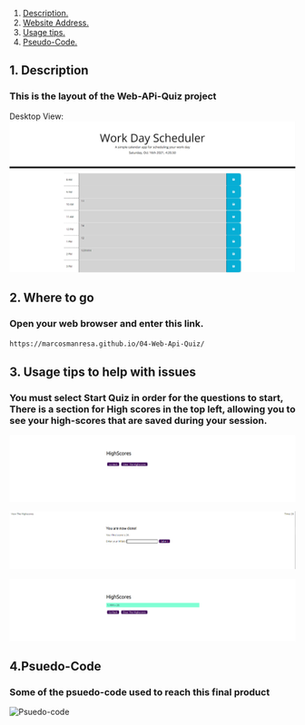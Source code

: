 1. [ Description. ](#description)
2. [ Website Address. ](#website-address)
3. [ Usage tips. ](#usagetips)
4. [Pseudo-Code. ](#psuedo-code)

<a name="description"></a>
## 1. Description

### This is the layout of the Web-APi-Quiz project

Desktop View:
![Top-Page](https://github.com/MarcosManresa/05-Web-Api-Schedule/blob/main/Develop/images/Capture.PNG)




<a name="website-address"></a>
## 2. Where to go

### Open your web browser and enter this link.

```html
https://marcosmanresa.github.io/04-Web-Api-Quiz/
```

<a name="usage-tips"></a>
## 3. Usage tips to help with issues

### You must select Start Quiz in order for the questions to start, There is a section for High scores in the top left, allowing you to see your high-scores that are saved during your session.

![Usage-tip](https://github.com/MarcosManresa/04-Web-Api-Quiz/blob/main/images/sda.PNG)

![Usage-tip](https://github.com/MarcosManresa/04-Web-Api-Quiz/blob/main/images/endquiz.PNG)

![Usage-tip](https://github.com/MarcosManresa/04-Web-Api-Quiz/blob/main/images/highscore-2.PNG)


<a name="psuedo-code"></a>
## 4.Psuedo-Code

### Some of the psuedo-code used to reach this final product

![Psuedo-code](https://github.com/MarcosManresa/04-Web-Api-Quiz/blob/main/images/vxv.PNG)

